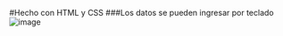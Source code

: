 #Hecho con HTML y CSS
###Los datos se pueden ingresar por teclado
![image](https://github.com/user-attachments/assets/ce200d06-0608-42be-a0d3-c3cc643fee58)
